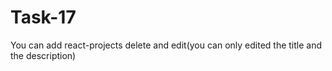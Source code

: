 # Task-17

You can add react-projects delete and edit(you can only edited the title and the description)
